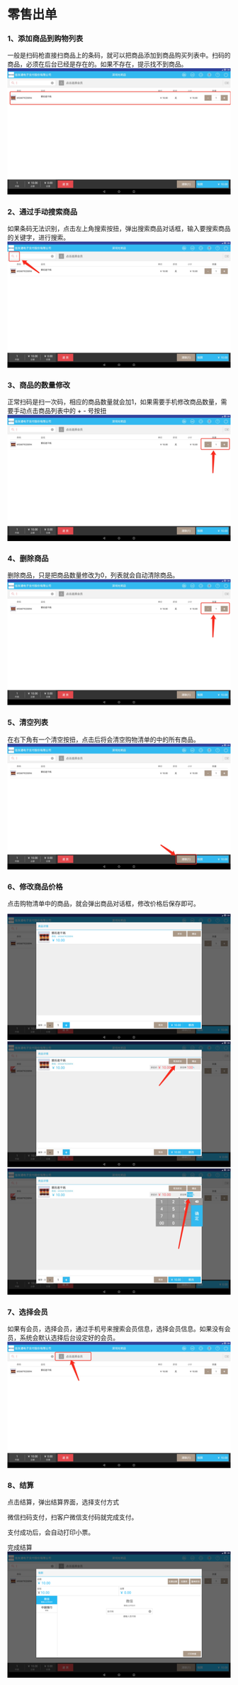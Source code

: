 # 零售出单

### 1、添加商品到购物列表

一般是扫码枪直接扫商品上的条码，就可以把商品添加到商品购买列表中。扫码的商品，必须在后台已经是存在的。如果不存在，提示找不到商品。![](/assets/1533259765975.jpg)

### 2、通过手动搜索商品

如果条码无法识别，点击左上角搜索按扭，弹出搜索商品对话框，输入要搜索商品的关键字，进行搜索。![](/assets/1533259846706.jpg)

### 3、商品的数量修改

正常扫码是扫一次码，相应的商品数量就会加1，如果需要手机修改商品数量，需要手动点击商品列表中的 + - 号按扭![](/assets/1533259913955.jpg)

### 4、删除商品

删除商品，只是把商品数量修改为0，列表就会自动清除商品。![](/assets/1533259913955.jpg)

### 5、清空列表

在右下角有一个清空按扭，点击后将会清空购物清单的中的所有商品。![](/assets/1533259987449.jpg)

### 6、修改商品价格

点击购物清单中的商品，就会弹出商品对话框，修改价格后保存即可。

![](/assets/WechatIMG87.png)![](/assets/1533260150224.jpg)![](/assets/1533260157458.jpg)

### 7、选择会员

如果有会员，选择会员，通过手机号来搜索会员信息，选择会员信息。如果没有会员，系统会默认选择后台设定好的会员。![](/assets/1533260300803.jpg)

### 8、结算

点击结算，弹出结算界面，选择支付方式

微信扫码支付，扫客户微信支付码就完成支付。

支付成功后，会自动打印小票。

完成结算![](/assets/WechatIMG90.png)


